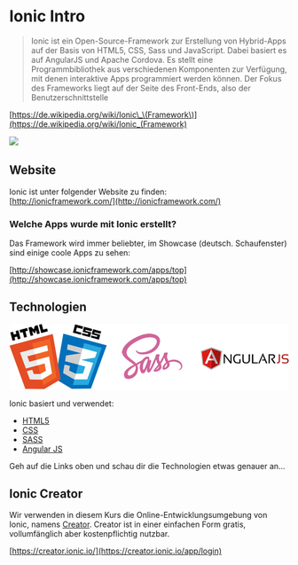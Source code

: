 # Ionic Intro

> Ionic ist ein Open-Source-Framework zur Erstellung von Hybrid-Apps auf der Basis von HTML5, CSS, Sass und JavaScript. Dabei basiert es auf AngularJS und Apache Cordova. Es stellt eine Programmbibliothek aus verschiedenen Komponenten zur Verfügung, mit denen interaktive Apps programmiert werden können. Der Fokus des Frameworks liegt auf der Seite des Front-Ends, also der Benutzerschnittstelle

[https://de.wikipedia.org/wiki/Ionic\_\(Framework\)](https://de.wikipedia.org/wiki/Ionic_(Framework)

![](https://camo.githubusercontent.com/37a6df450ce824e202f7e1df124bafc3a3156a1d/687474703a2f2f646e6469676974616c2e6e65742f77702d636f6e74656e742f75706c6f6164732f323031352f30332f696f6e69632d6c6f676f2d626c6f672d373637783335352e706e67)

## Website

Ionic ist unter folgender Website zu finden:  
[http://ionicframework.com/](http://ionicframework.com/)

### Welche Apps wurde mit Ionic erstellt?

Das Framework wird immer beliebter, im Showcase \(deutsch. Schaufenster\) sind einige coole Apps zu sehen:

[http://showcase.ionicframework.com/apps/top](http://showcase.ionicframework.com/apps/top)

## Technologien

![](/tag1/html_css_angular.png)

Ionic basiert und verwendet:

* [HTML5](https://de.wikipedia.org/wiki/HTML5)
* [CSS](https://de.wikipedia.org/wiki/Cascading_Style_Sheets)
* [SASS](http://sass-lang.com/)
* [Angular JS](https://angularjs.org/)

Geh auf die Links oben und schau dir die Technologien etwas genauer an...

## Ionic Creator

Wir verwenden in diesem Kurs die Online-Entwicklungsumgebung von Ionic, namens [Creator](https://creator.ionic.io/app/login). Creator ist in einer einfachen Form gratis, vollumfänglich aber kostenpflichtig nutzbar.

[https://creator.ionic.io/](https://creator.ionic.io/app/login)











